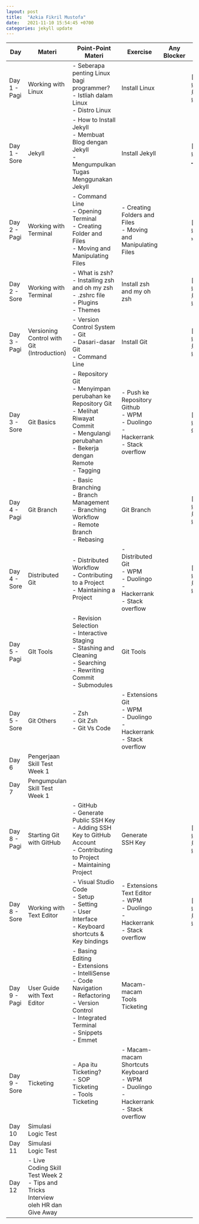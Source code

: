 ```yaml
---
layout: post
title:  "Azkia Fikril Mustofa"
date:   2021-11-10 15:54:45 +0700
categories: jekyll update
---
```

| Day          | Materi                                                                                 | Point-Point Materi                                                                                                                                                       | Exercise                                                                                         | Any Blocker | Pengumpulan Tugas                                                                                                                                                               |
| ------------ | -------------------------------------------------------------------------------------- | ------------------------------------------------------------------------------------------------------------------------------------------------------------------------ | ------------------------------------------------------------------------------------------------ | ----------- | ------------------------------------------------------------------------------------------------------------------------------------------------------------------------------- |
| Day 1 - Pagi | Working with Linux                                                                     | \- Seberapa penting Linux bagi programmer?<br>\- Istliah dalam Linux<br>\- Distro Linux                                                                                  | Install Linux                                                                                    |             | [https://drive.google.com/drive/folders/1ch3P1V7E6\_drYSXG2Oxd6FCAu3Ar1e3S?usp=sharing](https://drive.google.com/drive/folders/1ch3P1V7E6_drYSXG2Oxd6FCAu3Ar1e3S?usp=sharing)   |
| Day 1 - Sore | Jekyll                                                                                 | \- How to Install Jekyll<br>\- Membuat Blog dengan Jekyll<br>\- Mengumpulkan Tugas Menggunakan Jekyll                                                                    | Install Jekyll                                                                                   |             | [https://drive.google.com/drive/folders/16-\_jYH1gL8JKt9UgVvdS6rSg81UqNLc6?usp=sharing](https://drive.google.com/drive/folders/16-_jYH1gL8JKt9UgVvdS6rSg81UqNLc6?usp=sharing)   |
| Day 2 - Pagi | Working with Terminal                                                                  | \- Command Line<br>\- Opening Terminal<br>\- Creating Folder and Files<br>\- Moving and Manipulating Files                                                               | \- Creating Folders and Files<br>\- Moving and Manipulating Files                                |             | [https://drive.google.com/drive/folders/1sbPp\_-FXprEvTRDSbs8pI-JRXWqGLtQJ?usp=sharing](https://drive.google.com/drive/folders/1sbPp_-FXprEvTRDSbs8pI-JRXWqGLtQJ?usp=sharing)   |
| Day 2 - Sore | Working with Terminal                                                                  | \- What is zsh?<br>\- Installing zsh and oh my zsh<br>\- .zshrc file<br>\- Plugins<br>\- Themes                                                                          | Install zsh and my oh zsh                                                                        |             | [https://drive.google.com/drive/folders/13Xgubb3tNuy8BVcftIU7pUcUVgt9JRUs?usp=sharing](https://drive.google.com/drive/folders/13Xgubb3tNuy8BVcftIU7pUcUVgt9JRUs?usp=sharing)    |
| Day 3 - Pagi | Versioning Control with Git (Introduction)                                             | \- Version Control System<br>\- Git<br>\- Dasari-dasar Git<br>\- Command Line                                                                                            | Install Git                                                                                      |             | [https://drive.google.com/drive/folders/1xGRgpb6zzZEqK7wIuHS7JKGT2c7RsMqW?usp=sharing](https://drive.google.com/drive/folders/1xGRgpb6zzZEqK7wIuHS7JKGT2c7RsMqW?usp=sharing)    |
| Day 3 - Sore | Git Basics                                                                             | \- Repository Git<br>\- Menyimpan perubahan ke Repository Git<br>\- Melihat Riwayat Commit<br>\- Mengulangi perubahan<br>\- Bekerja dengan Remote<br>\- Tagging          | \- Push ke Repository Github<br>\- WPM<br>\- Duolingo<br>\- Hackerrank<br>\- Stack overflow      |             | [https://drive.google.com/drive/folders/15YfLTundcAQ6TFQx-d8c8k0mr00p1rYn?usp=sharing](https://drive.google.com/drive/folders/15YfLTundcAQ6TFQx-d8c8k0mr00p1rYn?usp=sharing)    |
| Day 4 - Pagi | Git Branch                                                                             | \- Basic Branching<br>\- Branch Management<br>\- Branching Workflow<br>\- Remote Branch<br>\- Rebasing                                                                   | Git Branch                                                                                       |             | [https://drive.google.com/drive/folders/1eSOeo\_lkEEp7mCfu5s2pTQAhqFOS45sx?usp=sharing](https://drive.google.com/drive/folders/1eSOeo_lkEEp7mCfu5s2pTQAhqFOS45sx?usp=sharing)   |
| Day 4 - Sore | Distributed Git                                                                        | \- Distributed Workflow<br>\- Contributing to a Project<br>\- Maintaining a Project                                                                                      | \- Distributed Git<br>\- WPM<br>\- Duolingo<br>\- Hackerrank<br>\- Stack overflow                |             | [https://drive.google.com/drive/folders/1YxlqwLE7PaCObS5V\_Ok0cw7BzA\_c\_LaW?usp=sharing](https://drive.google.com/drive/folders/1YxlqwLE7PaCObS5V_Ok0cw7BzA_c_LaW?usp=sharing) |
| Day 5 - Pagi | GIt Tools                                                                              | \- Revision Selection<br>\- Interactive Staging<br>\- Stashing and Cleaning<br>\- Searching<br>\- Rewriting Commit<br>\- Submodules                                      | Git Tools                                                                                        |             |                                                                                                                                                                                 |
| Day 5 - Sore | Git Others                                                                             | \- Zsh<br>\- Git Zsh<br>\- Git Vs Code                                                                                                                                   | \- Extensions Git<br>\- WPM<br>\- Duolingo<br>\- Hackerrank<br>\- Stack overflow                 |             |                                                                                                                                                                                 |
| Day 6        | Pengerjaan Skill Test Week 1                                                           |                                                                                                                                                                          |                                                                                                  |             |                                                                                                                                                                                 |
| Day 7        | Pengumpulan Skill Test Week 1                                                          |                                                                                                                                                                          |                                                                                                  |             |                                                                                                                                                                                 |
| Day 8 - Pagi | Starting Git with GitHub                                                               | \- GitHub<br>\- Generate Public SSH Key<br>\- Adding SSH Key to GitHub Account<br>\- Contributing to Project<br>\- Maintaining Project                                   | Generate SSH Key                                                                                 |             | [https://drive.google.com/drive/folders/1y\_er4XZVpEjUIHWnKU9HyeH804IaFSQZ?usp=sharing](https://drive.google.com/drive/folders/1y_er4XZVpEjUIHWnKU9HyeH804IaFSQZ?usp=sharing)   |
| Day 8 - Sore | Working with Text Editor                                                               | \- Visual Studio Code<br>\- Setup<br>\- Setting<br>\- User Interface<br>\- Keyboard shortcuts & Key bindings                                                             | \- Extensions Text Editor<br>\- WPM<br>\- Duolingo<br>\- Hackerrank<br>\- Stack overflow         |             | [https://drive.google.com/drive/folders/17Jqwagf8oWeeyeetLrJxa9PR3hoAyPL9?usp=sharing](https://drive.google.com/drive/folders/17Jqwagf8oWeeyeetLrJxa9PR3hoAyPL9?usp=sharing)    |
| Day 9 - Pagi | User Guide with Text Editor                                                            | \- Basing Editing<br>\- Extensions<br>\- IntelliSense<br>\- Code Navigation<br>\- Refactoring<br>\- Version Control<br>\- Integrated Terminal<br>\- Snippets<br>\- Emmet | Macam-macam Tools Ticketing                                                                      |             |                                                                                                                                                                                 |
| Day 9 - Sore | Ticketing                                                                              | \- Apa itu Ticketing?<br>\- SOP Ticketing<br>\- Tools Ticketing                                                                                                          | \- Macam-macam Shortcuts Keyboard<br>\- WPM<br>\- Duolingo<br>\- Hackerrank<br>\- Stack overflow |             |                                                                                                                                                                                 |
| Day 10       | Simulasi Logic Test                                                                    |                                                                                                                                                                          |                                                                                                  |             |                                                                                                                                                                                 |
| Day 11       | Simulasi Logic Test                                                                    |                                                                                                                                                                          |                                                                                                  |             |                                                                                                                                                                                 |
| Day 12       | \- Live Coding Skill Test Week 2<br>\- Tips and Tricks Interview oleh HR dan Give Away |                                                                                                                                                                          |                                                                                                  |             |                                                                                                                                                                                 |